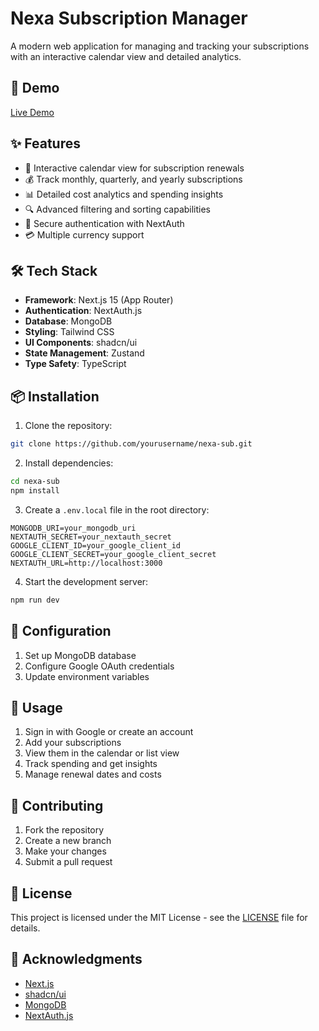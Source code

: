 # Nexa Subscription Manager

A modern web application for managing and tracking your subscriptions with an interactive calendar view and detailed analytics.

## 🚀 Demo

[Live Demo](deployment-url-here)

## ✨ Features

- 📅 Interactive calendar view for subscription renewals
- 💰 Track monthly, quarterly, and yearly subscriptions
- 📊 Detailed cost analytics and spending insights
- 🔍 Advanced filtering and sorting capabilities
- 🔐 Secure authentication with NextAuth
- 💳 Multiple currency support

## 🛠️ Tech Stack

- **Framework**: Next.js 15 (App Router)
- **Authentication**: NextAuth.js
- **Database**: MongoDB
- **Styling**: Tailwind CSS
- **UI Components**: shadcn/ui
- **State Management**: Zustand
- **Type Safety**: TypeScript

## 📦 Installation

1. Clone the repository:
```bash
git clone https://github.com/yourusername/nexa-sub.git
```

2. Install dependencies:
```bash
cd nexa-sub
npm install
```

3. Create a `.env.local` file in the root directory:
```env
MONGODB_URI=your_mongodb_uri
NEXTAUTH_SECRET=your_nextauth_secret
GOOGLE_CLIENT_ID=your_google_client_id
GOOGLE_CLIENT_SECRET=your_google_client_secret
NEXTAUTH_URL=http://localhost:3000
```

4. Start the development server:
```bash
npm run dev
```

## 🔧 Configuration

1. Set up MongoDB database
2. Configure Google OAuth credentials
3. Update environment variables

## 📱 Usage

1. Sign in with Google or create an account
2. Add your subscriptions
3. View them in the calendar or list view
4. Track spending and get insights
5. Manage renewal dates and costs

## 🤝 Contributing

1. Fork the repository
2. Create a new branch
3. Make your changes
4. Submit a pull request

## 📄 License

This project is licensed under the MIT License - see the [LICENSE](LICENSE) file for details.

## 👏 Acknowledgments

- [Next.js](https://nextjs.org/)
- [shadcn/ui](https://ui.shadcn.com/)
- [MongoDB](https://www.mongodb.com/)
- [NextAuth.js](https://next-auth.js.org/)